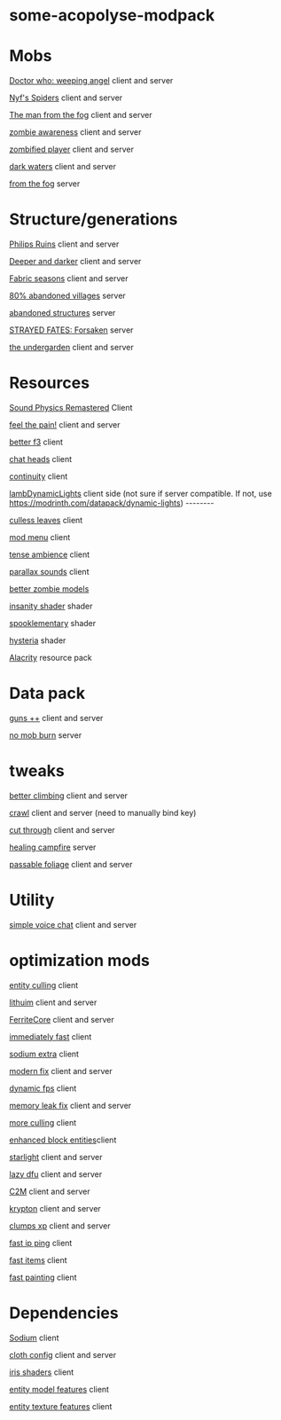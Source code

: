 # some-acopolyse-modpack


# Mobs
[Doctor who: weeping angel](https://modrinth.com/mod/weeping-angels) client and server

[ Nyf's Spiders](https://modrinth.com/mod/nyfs-spiders) client and server

[The man from the fog](https://modrinth.com/mod/the-man-from-the-fog-fabric) client and server

[zombie awareness](https://modrinth.com/mod/zombie-awareness) client and server

[zombified player](https://modrinth.com/mod/zombified-player) client and server

[dark waters](https://modrinth.com/mod/dark-waters) client and server

[from the fog](https://modrinth.com/datapack/from-the-fog) server

# Structure/generations
[Philips Ruins](https://modrinth.com/mod/philips-ruins) client and server

[Deeper and darker](https://modrinth.com/mod/deeperdarker) client and server

[Fabric seasons](https://modrinth.com/mod/fabric-seasons) client and server

[80% abandoned villages](https://modrinth.com/datapack/abandoned-villages) server 

[abandoned structures](https://modrinth.com/datapack/abandoned) server

[STRAYED FATES: Forsaken](https://modrinth.com/datapack/strayed-fates-forsaken/gallery) server

[the undergarden](https://modrinth.com/mod/the-undergarden) client and server

# Resources
[Sound Physics Remastered](https://modrinth.com/mod/sound-physics-remastered) Client

[feel the pain!](https://modrinth.com/mod/enhancedvisuals) client and server

[better f3](https://modrinth.com/mod/betterf3) client

[chat heads](https://modrinth.com/mod/chat-heads) client

[continuity](https://modrinth.com/mod/continuity) client

[lambDynamicLights](https://modrinth.com/mod/lambdynamiclights) client side (not sure if server compatible. If not, use https://modrinth.com/datapack/dynamic-lights) --------

[culless leaves](https://modrinth.com/mod/cull-less-leaves) client

[mod menu](https://modrinth.com/mod/modmenu/) client

[tense ambience](https://modrinth.com/mod/tense-ambience) client

[parallax sounds](https://modrinth.com/resourcepack/parallax-sounds) client

[better zombie models](https://modrinth.com/resourcepack/blues-better-zombies)

[insanity shader](https://modrinth.com/shader/insanity-shader) shader

[spooklementary](https://modrinth.com/shader/spooklementary) shader

[hysteria](https://modrinth.com/shader/hysteria-shaders) shader

[Alacrity](https://modrinth.com/resourcepack/alacrity) resource pack


# Data pack
[guns ++](https://modrinth.com/datapack/guns++) client and server

[no mob burn](https://modrinth.com/datapack/no-mob-burn) server

# tweaks
[better climbing](https://modrinth.com/mod/better-climbing) client and server

[crawl](https://modrinth.com/mod/crawl) client and server (need to manually bind key)

[cut through](https://modrinth.com/mod/cut-through) client and server

[healing campfire](https://modrinth.com/mod/healing-campfire) server

[passable foliage](https://modrinth.com/mod/passable-foliage) client and server

# Utility
[simple voice chat](https://modrinth.com/plugin/simple-voice-chat) client and server


# optimization mods
[entity culling](https://modrinth.com/mod/entityculling) client

[lithuim](https://modrinth.com/mod/lithium) client and server

[FerriteCore](https://modrinth.com/mod/ferrite-core) client and server

[immediately fast](https://modrinth.com/mod/immediatelyfast) client

[sodium extra](https://modrinth.com/mod/sodium-extra) client

[modern fix](https://modrinth.com/mod/modernfix) client and server

[dynamic fps](https://modrinth.com/mod/dynamic-fps) client

[memory leak fix](https://modrinth.com/mod/memoryleakfix) client and server

[more culling](https://modrinth.com/mod/moreculling) client 

[enhanced block entities](https://modrinth.com/mod/ebe)client

[starlight](https://modrinth.com/mod/starlight) client and server

[lazy dfu](https://modrinth.com/mod/lazydfu) client and server

[C2M](https://modrinth.com/mod/c2me-fabric) client and server

[krypton](https://modrinth.com/mod/krypton) client and server

[clumps xp](https://modrinth.com/mod/clumps) client and server

[fast ip ping](https://modrinth.com/mod/fast-ip-ping) client

[fast items](https://modrinth.com/mod/fast-items) client

[fast painting](https://www.curseforge.com/minecraft/mc-mods/fast-paintings) client



# Dependencies
[Sodium](https://modrinth.com/mod/sodium) client

[cloth config](https://modrinth.com/mod/cloth-config) client and server

[iris shaders](https://modrinth.com/mod/iris) client

[entity model features](https://modrinth.com/mod/entity-model-features) client

[entity texture features](https://modrinth.com/mod/entitytexturefeatures) client
